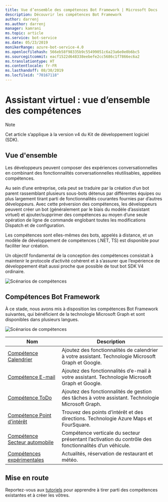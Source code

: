 ```yaml
---
title: Vue d’ensemble des compétences Bot Framework | Microsoft Docs
description: Découvrir les compétences Bot Framework
author: darrenj
ms.author: darrenj
manager: kamrani
ms.topic: article
ms.service: bot-service
ms.date: 05/23/2019
monikerRange: azure-bot-service-4.0
ms.openlocfilehash: 566eb58f98335b9c55499051c6a23a6e0e0b6bc5
ms.sourcegitcommit: eacf1522d648338eebefe2cc5686c1f7866ec6a2
ms.translationtype: HT
ms.contentlocale: fr-FR
ms.lasthandoff: 08/30/2019
ms.locfileid: "70167118"
---
```

# <a name="virtual-assistant---skills-overview"></a>Assistant virtuel : vue d’ensemble des compétences

> [!NOTE]
> Cet article s’applique à la version v4 du Kit de développement logiciel (SDK). 

## <a name="overview"></a>Vue d'ensemble

Les développeurs peuvent composer des expériences conversationnelles en combinant des fonctionnalités conversationnelles réutilisables, appelées compétences.

Au sein d’une entreprise, cela peut se traduire par la création d’un bot parent rassemblant plusieurs sous-bots détenus par différentes équipes ou plus largement tirant parti de fonctionnalités courantes fournies par d’autres développeurs. Avec cette préversion des compétences, les développeurs peuvent créer un bot (généralement par le biais du modèle d’assistant virtuel) et ajouter/supprimer des compétences au moyen d’une seule opération de ligne de commande englobant toutes les modifications Dispatch et de configuration.     

Les compétences sont elles-mêmes des bots, appelés à distance, et un modèle de développement de compétences (.NET, TS) est disponible pour faciliter leur création.

Un objectif fondamental de la conception des compétences consistait à maintenir le protocole d’activité cohérent et à s’assurer que l’expérience de développement était aussi proche que possible de tout bot SDK V4 ordinaire. 

![Scénarios de compétences](./media/enterprise-template/skills-scenarios.png)

## <a name="bot-framework-skills"></a>Compétences Bot Framework

À ce stade, nous avons mis à disposition les compétences Bot Framework suivantes, qui bénéficient de la technologie Microsoft Graph et sont disponibles dans plusieurs langues.

![Scénarios de compétences](./media/enterprise-template/skills-at-build.png)

| Nom | Description |
| ---- | ----------- |
|[Compétence Calendrier](https://aka.ms/bf-calendar-skill)|Ajoutez des fonctionnalités de calendrier à votre assistant. Technologie Microsoft Graph et Google.|
|[Compétence E-mail](https://aka.ms/bf-email-skill)|Ajoutez des fonctionnalités d’e-mail à votre assistant. Technologie Microsoft Graph et Google.|
|[Compétence ToDo](https://aka.ms/bf-todo-skill)|Ajoutez des fonctionnalités de gestion des tâches à votre assistant. Technologie Microsoft Graph.|
|[Compétence Point d’intérêt](https://aka.ms/bf-poi-skill)|Trouvez des points d’intérêt et des directions. Technologie Azure Maps et FourSquare.|
|[Compétence Secteur automobile](https://aka.ms/bf-autos-kill)|Compétence verticale du secteur présentant l’activation du contrôle des fonctionnalités d’un véhicule.|
|[Compétences expérimentales](https://aka.ms/bf-experimental-skills)|Actualités, réservation de restaurant et météo.|

## <a name="getting-started"></a>Mise en route

Reportez-vous aux [tutoriels](https://aka.ms/bfs-tutorials) pour apprendre à tirer parti des compétences existantes et à créer les vôtres.
